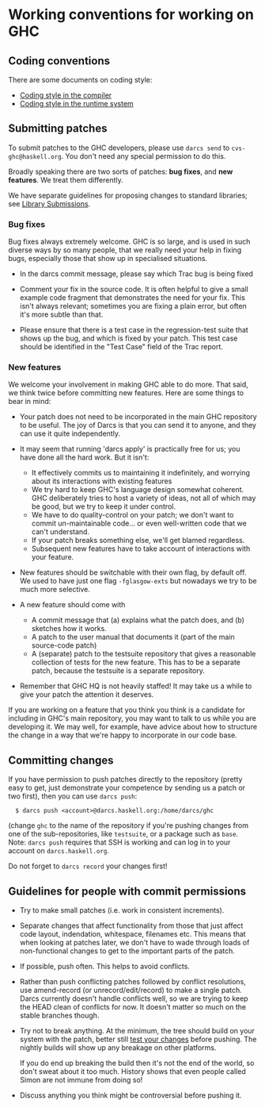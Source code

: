# Working conventions for working on GHC

## Coding conventions


There are some documents on coding style:

- [Coding style in the compiler](commentary/coding-style)
- [Coding style in the runtime system](commentary/rts/conventions)

## Submitting patches


To submit patches to the GHC developers, please use `darcs send` to `cvs-ghc@haskell.org`.  You don't need any special permission to do this.  


Broadly speaking there are two sorts of patches: **bug fixes**, and **new features**.  We treat them differently.


We have separate guidelines for proposing changes to standard libraries; see [ Library Submissions](http://haskell.org/haskellwiki/Library_submissions).

### Bug fixes


Bug fixes always extremely welcome.  GHC is so large, and is used in such diverse ways by so many people, that we really need your help in fixing bugs, especially those that show up in specialised situations.

- In the darcs commit message, please say which Trac bug is being fixed

- Comment your fix in the source code.  It is often helpful to give a small example code fragment that demonstrates the need for your fix.  This isn't always relevant; sometimes you are fixing a plain error, but often it's more subtle than that.

- Please ensure that there is a test case in the regression-test suite that shows up the bug, and which is fixed by your patch.  This test case should be identified in the "Test Case" field of the Trac report.

### New features


We welcome your involvement in making GHC able to do more.  That said, we think twice before committing new features. Here are some things to bear in mind:
 

- Your patch does not need to be incorporated in the main GHC repository to be useful.  The joy of Darcs is that you can send it to anyone, and they can use it quite independently.

- It may seem that running 'darcs apply' is practically free for us; you have done all the hard work.  But it isn't:

  - It effectively commits us to maintaining it indefinitely, and worrying about its interactions with existing features
  - We try hard to keep GHC's language design somewhat coherent.  GHC deliberately tries to host a variety of ideas, not all of which may be good, but we try to keep it under control.
  - We have to do quality-control on your patch; we don't want to commit un-maintainable code... or even well-written code that we can't understand.
  - If your patch breaks something else, we'll get blamed regardless.  
  - Subsequent new features have to take account of interactions with your feature.

- New features should be switchable with their own flag, by default off.  We used to have just one flag `-fglasgow-exts` but nowadays we try to be much more selective.

- A new feature should come with 

  - A commit message that (a) explains what the patch does, and (b) sketches how it works.
  - A patch to the user manual that documents it (part of the main source-code patch)
  - A (separate) patch to the testsuite repository that gives a reasonable collection of tests for the new feature.  This has to be a separate patch, because the testsuite is a separate repository.

- Remember that GHC HQ is not heavily staffed!  It may take us a while to give your patch the attention it deserves.


If you are working on a feature that you think you think is a candidate for including in GHC's main repository, you may want to talk to us while you are developing it.  We may well, for example, have advice about how to structure the change in a way that we're happy to incorporate in our code base.

## Committing changes


If you have permission to push patches directly to the repository (pretty easy to get, just demonstrate your competence by sending us a patch or two first), then you can use `darcs push`:

```wiki
  $ darcs push <account>@darcs.haskell.org:/home/darcs/ghc
```


(change `ghc` to the name of the repository if you're pushing changes from one of the sub-repositories, like `testsuite`, or a package such as `base`.  Note: `darcs push` requires that SSH is working and can log in to your account on `darcs.haskell.org`.


Do not forget to `darcs record` your changes first!

## Guidelines for people with commit permissions

- Try to make small patches (i.e. work in consistent increments).

- Separate changes that affect functionality from those that just affect
  code layout, indendation, whitespace, filenames etc.  This means that
  when looking at patches later, we don't have to wade through loads of
  non-functional changes to get to the important parts of the patch.   

- If possible, push often.  This helps to avoid conflicts.

- Rather than push conflicting patches followed by conflict resolutions, use
  amend-record (or unrecord/edit/record) to make a single patch.  Darcs currently
  doesn't handle conflicts
  well, so we are trying to keep the HEAD clean of conflicts for now.  It doesn't
  matter so much on the stable branches though.

- Try not to break anything.  At the minimum, the tree should build on your system with
  the patch, better still [test your changes](building/running-tests) before
  pushing.  The nightly builds will show up any breakage on other platforms.

  If you do end up breaking the build then it's not the end of the world,
  so don't sweat about it too much. History shows that even people
  called Simon are not immune from doing so!

- Discuss anything you think might be controversial before pushing it.
